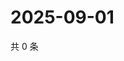 # 2025-09-01

共 0 条

<!-- BEGIN ZHIHUQUESTIONS -->
<!-- 最后更新时间 Mon Sep 01 2025 16:17:11 GMT+0800 (China Standard Time) -->

<!-- END ZHIHUQUESTIONS -->
